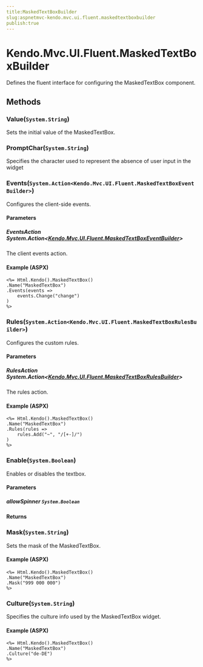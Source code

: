 ```yaml
---
title:MaskedTextBoxBuilder
slug:aspnetmvc-kendo.mvc.ui.fluent.maskedtextboxbuilder
publish:true
---
```


# Kendo.Mvc.UI.Fluent.MaskedTextBoxBuilder
Defines the fluent interface for configuring the MaskedTextBox component.



## Methods

### Value(`System.String`)
Sets the initial value of the MaskedTextBox.





### PromptChar(`System.String`)
Specifies the character used to represent the absence of user input in the widget





### Events(`System.Action<Kendo.Mvc.UI.Fluent.MaskedTextBoxEventBuilder>`)
Configures the client-side events.


#### Parameters

##### EventsAction System.Action<[Kendo.Mvc.UI.Fluent.MaskedTextBoxEventBuilder](/kendo-ui/api/wrappers/aspnet-mvc/Kendo.Mvc.UI.Fluent/MaskedTextBoxEventBuilder)>
The client events action.




#### Example (ASPX)
    <%= Html.Kendo().MaskedTextBox()
    .Name("MaskedTextBox")
    .Events(events =>
        events.Change("change")
    )
    %>


### Rules(`System.Action<Kendo.Mvc.UI.Fluent.MaskedTextBoxRulesBuilder>`)
Configures the custom rules.


#### Parameters

##### RulesAction System.Action<[Kendo.Mvc.UI.Fluent.MaskedTextBoxRulesBuilder](/kendo-ui/api/wrappers/aspnet-mvc/Kendo.Mvc.UI.Fluent/MaskedTextBoxRulesBuilder)>
The rules action.




#### Example (ASPX)
    <%= Html.Kendo().MaskedTextBox()
    .Name("MaskedTextBox")
    .Rules(rules =>
        rules.Add("~", "/[+-]/")
    )
    %>


### Enable(`System.Boolean`)
Enables or disables the textbox.


#### Parameters

##### allowSpinner `System.Boolean`




#### Returns




### Mask(`System.String`)
Sets the mask of the MaskedTextBox.




#### Example (ASPX)
    <%= Html.Kendo().MaskedTextBox()
    .Name("MaskedTextBox")
    .Mask("999 000 000")
    %>


### Culture(`System.String`)
Specifies the culture info used by the MaskedTextBox widget.




#### Example (ASPX)
    <%= Html.Kendo().MaskedTextBox()
    .Name("MaskedTextBox")
    .Culture("de-DE")
    %>



